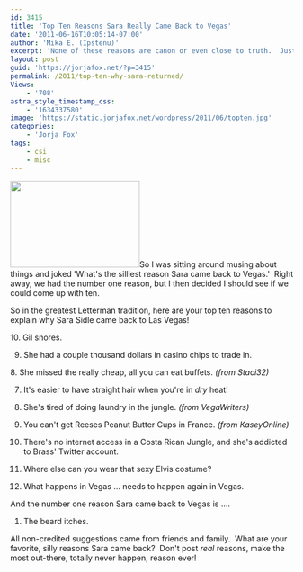 ```yaml
---
id: 3415
title: 'Top Ten Reasons Sara Really Came Back to Vegas'
date: '2011-06-16T10:05:14-07:00'
author: 'Mika E. (Ipstenu)'
excerpt: 'None of these reasons are canon or even close to truth.  Just some summer silly.'
layout: post
guid: 'https://jorjafox.net/?p=3415'
permalink: /2011/top-ten-why-sara-returned/
Views:
    - '708'
astra_style_timestamp_css:
    - '1634337580'
image: 'https://static.jorjafox.net/wordpress/2011/06/topten.jpg'
categories:
    - 'Jorja Fox'
tags:
    - csi
    - misc
---
```


<img class="alignleft size-medium wp-image-3428" title="topten" src="//static.jorjafox.net/wordpress/2011/06/topten-230x154.jpg" alt="" width="230" height="154" />So I was sitting around musing about things and joked 'What's the silliest reason Sara came back to Vegas.'  Right away, we had the number one reason, but I then decided I should see if we could come up with ten.

So in the greatest Letterman tradition, here are your top ten reasons to explain why Sara Sidle came back to Las Vegas!

10. Gil snores.

9. She had a couple thousand dollars in casino chips to trade in.

8. She missed the really cheap, all you can eat buffets. <em>(from Staci32)</em>

7. It's easier to have straight hair when you're in <em>dry</em> heat!

6. She's tired of doing laundry in the jungle. <em>(from VegaWriters)</em>

5. You can't get Reeses Peanut Butter Cups in France. <em>(from KaseyOnline)</em>

4. There's no internet access in a Costa Rican Jungle, and she's addicted to Brass' Twitter account.

3. Where else can you wear that sexy Elvis costume?

2. What happens in Vegas ... needs to happen again in Vegas.

And the number one reason Sara came back to Vegas is ....

1. The beard itches.

All non-credited suggestions came from friends and family.  What are your favorite, silly reasons Sara came back?  Don't post <em>real</em> reasons, make the most out-there, totally never happen, reason ever!